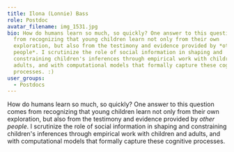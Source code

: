 ```yaml
---
title: Ilona (Lonnie) Bass
role: Postdoc
avatar_filename: img_1531.jpg
bio: How do humans learn so much, so quickly? One answer to this question comes
  from recognizing that young children learn not only from their own
  exploration, but also from the testimony and evidence provided by *other
  people*. I scrutinize the role of social information in shaping and
  constraining children's inferences through empirical work with children and
  adults, and with computational models that formally capture these cognitive
  processes. :)
user_groups:
  - Postdocs
---
```

How do humans learn so much, so quickly? One answer to this question comes from recognizing that young children learn not only from their own exploration, but also from the testimony and evidence provided by *other people*. I scrutinize the role of social information in shaping and constraining children's inferences through empirical work with children and adults, and with computational models that formally capture these cognitive processes.